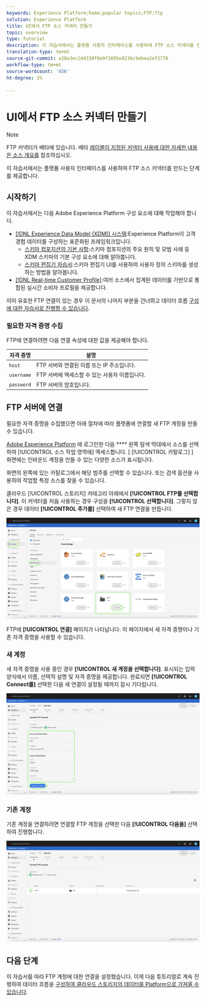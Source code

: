 ```yaml
---
keywords: Experience Platform;home;popular topics;FTP;ftp
solution: Experience Platform
title: UI에서 FTP 소스 커넥터 만들기
topic: overview
type: Tutorial
description: 이 자습서에서는 플랫폼 사용자 인터페이스를 사용하여 FTP 소스 커넥터를 만드는 단계를 제공합니다.
translation-type: tm+mt
source-git-commit: e28a3ec2d4330f0e9f3895e0236c9ebea2ef2776
workflow-type: tm+mt
source-wordcount: '456'
ht-degree: 1%

---
```



# UI에서 FTP 소스 커넥터 만들기

>[!NOTE]
>
>FTP 커넥터가 베타에 있습니다. 베타 [레이블이 지정된 커넥터 사용에 대한 자세한 내용은 소스 개요를](../../../../home.md#terms-and-conditions) 참조하십시오.

이 자습서에서는 플랫폼 사용자 인터페이스를 사용하여 FTP 소스 커넥터를 만드는 단계를 제공합니다.

## 시작하기

이 자습서에서는 다음 Adobe Experience Platform 구성 요소에 대해 작업해야 합니다.

* [[!DNL Experience Data Model (XDM)] 시스템](../../../../../xdm/home.md):Experience Platform이 고객 경험 데이터를 구성하는 표준화된 프레임워크입니다.
   * [스키마 컴포지션의 기본 사항](../../../../../xdm/schema/composition.md):스키마 컴포지션의 주요 원칙 및 모범 사례 등 XDM 스키마의 기본 구성 요소에 대해 알아봅니다.
   * [스키마 편집기 자습서](../../../../../xdm/tutorials/create-schema-ui.md):스키마 편집기 UI를 사용하여 사용자 정의 스키마를 생성하는 방법을 알아봅니다.
* [[!DNL Real-time Customer Profile]](../../../../../profile/home.md):여러 소스에서 집계된 데이터를 기반으로 통합된 실시간 소비자 프로필을 제공합니다.

이미 유효한 FTP 연결이 있는 경우 이 문서의 나머지 부분을 건너뛰고 데이터 흐름 [구성에 대한 자습서로 진행할 수 있습니다](../../dataflow/batch/cloud-storage.md).

### 필요한 자격 증명 수집

FTP에 연결하려면 다음 연결 속성에 대한 값을 제공해야 합니다.

| 자격 증명 | 설명 |
| ---------- | ----------- |
| `host` | FTP 서버와 연결된 이름 또는 IP 주소입니다. |
| `username` | FTP 서버에 액세스할 수 있는 사용자 이름입니다. |
| `password` | FTP 서버의 암호입니다. |

## FTP 서버에 연결

필요한 자격 증명을 수집했으면 아래 절차에 따라 플랫폼에 연결할 새 FTP 계정을 만들 수 있습니다.

[Adobe Experience Platform](https://platform.adobe.com) 에 로그인한 다음 **** 왼쪽 탐색 막대에서 소스를 선택하여 [!UICONTROL 소스 작업 영역에] 액세스합니다. [ [!UICONTROL 카탈로그] ] 화면에는 인바운드 계정을 만들 수 있는 다양한 소스가 표시됩니다.

화면의 왼쪽에 있는 카탈로그에서 해당 범주를 선택할 수 있습니다. 또는 검색 옵션을 사용하여 작업할 특정 소스를 찾을 수 있습니다.

클라우드 [!UICONTROL 스토리지] 카테고리 아래에서 **[!UICONTROL FTP를 선택합니다]**. 이 커넥터를 처음 사용하는 경우 구성을 **[!UICONTROL 선택합니다]**. 그렇지 않은 경우 데이터 **[!UICONTROL 추가를]** 선택하여 새 FTP 연결을 만듭니다.

![카탈로그](../../../../images/tutorials/create/ftp/catalog.png)

FTP에 **[!UICONTROL 연결]** 페이지가 나타납니다. 이 페이지에서 새 자격 증명이나 기존 자격 증명을 사용할 수 있습니다.

### 새 계정

새 자격 증명을 사용 중인 경우 **[!UICONTROL 새 계정을 선택합니다]**. 표시되는 입력 양식에서 이름, 선택적 설명 및 자격 증명을 제공합니다. 완료되면 **[!UICONTROL Connect를]** 선택한 다음 새 연결이 설정될 때까지 잠시 기다립니다.

![new](../../../../images/tutorials/create/ftp/new.png)

### 기존 계정

기존 계정을 연결하려면 연결할 FTP 계정을 선택한 다음 **[!UICONTROL 다음을]** 선택하여 진행합니다.

![기존](../../../../images/tutorials/create/ftp/existing.png)

## 다음 단계

이 자습서를 따라 FTP 계정에 대한 연결을 설정했습니다. 이제 다음 튜토리얼로 계속 진행하여 데이터 흐름을 [구성하여 클라우드 스토리지의 데이터를 Platform으로 가져올 수 있습니다](../../dataflow/batch/cloud-storage.md).